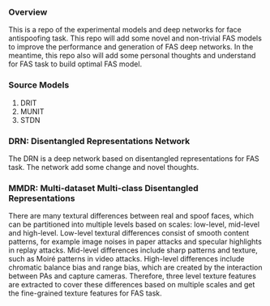 ### Overview
This is a repo of the experimental models and deep networks for face antispoofing task.
This repo will add some novel and non-trivial FAS models to improve the performance and generation
of FAS deep networks. In the meantime, this repo also will add some personal thoughts and understand for 
FAS task to build optimal FAS model.

### Source Models
1. DRIT
2. MUNIT
3. STDN

### DRN: Disentangled Representations Network
The DRN is a deep network based on disentangled representations for FAS task. The network add some 
change and novel thoughts.

### MMDR: Multi-dataset Multi-class Disentangled Representations
There are many textural differences between real and spoof faces, which can 
be partitioned into multiple levels based on scales: low-level, mid-level 
and high-level. Low-level textural differences consist of smooth content 
patterns, for example image noises in paper attacks and specular 
highlights in replay attacks. Mid-level differences include sharp patterns 
and texture, such as Moiré patterns in video attacks. High-level 
differences include chromatic balance bias and range bias, which are 
created by the interaction between PAs and capture cameras. Therefore, 
three level texture features are extracted to cover these differences 
based on multiple scales and get the fine-grained texture features for 
FAS task.